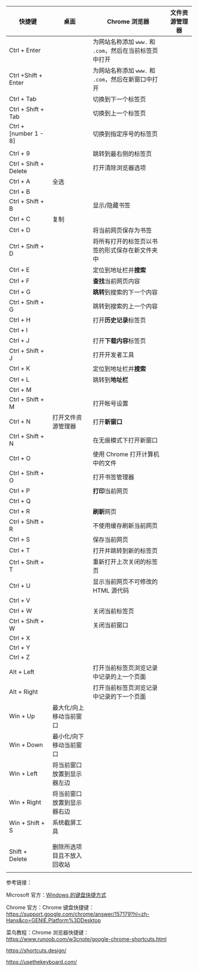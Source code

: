 | 快捷键                | 桌面                       | Chrome 浏览器                                                | 文件资源管理器 |
| --------------------- | -------------------------- | ------------------------------------------------------------ | -------------- |
| Ctrl + Enter          |                            | 为网站名称添加 ```www.``` 和 ```.com```，然后在当前标签页中打开 |                |
| Ctrl +Shift + Enter   |                            | 为网站名称添加 ```www.``` 和 ```.com```，然后在新窗口中打开  |                |
| Ctrl + Tab            |                            | 切换到下一个标签页                                           |                |
| Ctrl + Shift + Tab    |                            | 切换到上一个标签页                                           |                |
| Ctrl + [number 1 - 8] |                            | 切换到指定序号的标签页                                       |                |
|                       |                            |                                                              |                |
| Ctrl + 9              |                            | 跳转到最右侧的标签页                                         |                |
| Ctrl + Shift + Delete |                            | 打开清除浏览器选项                                           |                |
| Ctrl + A              | 全选                       |                                                              |                |
| Ctrl + B              |                            |                                                              |                |
| Ctrl + Shift + B      |                            | 显示/隐藏书签                                                |                |
| Ctrl + C              | 复制                       |                                                              |                |
| Ctrl + D              |                            | 将当前网页保存为书签                                         |                |
| Ctrl + Shift + D      |                            | 将所有打开的标签页以书签的形式保存在新文件夹中               |                |
| Ctrl + E              |                            | 定位到地址栏并**搜索**                                       |                |
| Ctrl + F              |                            | **查找**当前网页内容                                         |                |
| Ctrl + G              |                            | **跳转**到搜索的下一个内容                                   |                |
| Ctrl + Shift + G      |                            | 跳转到搜索的上一个内容                                       |                |
| Ctrl + H              |                            | 打开**历史记录**标签页                                       |                |
| Ctrl + I              |                            |                                                              |                |
| Ctrl + J              |                            | 打开**下载内容**标签页                                       |                |
| Ctrl + Shift + J      |                            | 打开开发者工具                                               |                |
| Ctrl + K              |                            | 定位到地址栏并**搜索**                                       |                |
| Ctrl + L              |                            | 跳转到**地址栏**                                             |                |
| Ctrl + M              |                            |                                                              |                |
| Ctrl + Shift + M      |                            | 打开帐号设置                                                 |                |
| Ctrl + N              | 打开文件资源管理器         | 打开**新窗口**                                               |                |
| Ctrl + Shift + N      |                            | 在无痕模式下打开新窗口                                       |                |
| Ctrl + O              |                            | 使用 Chrome 打开计算机中的文件                               |                |
| Ctrl + Shift + O      |                            | 打开书签管理器                                               |                |
| Ctrl + P              |                            | **打印**当前网页                                             |                |
| Ctrl + Q              |                            |                                                              |                |
| Ctrl + R              |                            | **刷新**网页                                                 |                |
| Ctrl + Shift + R      |                            | 不使用缓存刷新当前网页                                       |                |
| Ctrl + S              |                            | 保存当前网页                                                 |                |
| Ctrl + T              |                            | 打开并跳转到新的标签页                                       |                |
| Ctrl + Shift + T      |                            | 重新打开上次关闭的标签页                                     |                |
| Ctrl + U              |                            | 显示当前网页不可修改的 HTML 源代码                           |                |
| Ctrl + V              |                            |                                                              |                |
| Ctrl + W              |                            | 关闭当前标签页                                               |                |
| Ctrl + Shift + W      |                            | 关闭当前窗口                                                 |                |
| Ctrl + X              |                            |                                                              |                |
| Ctrl + Y              |                            |                                                              |                |
| Ctrl + Z              |                            |                                                              |                |
| Alt + Left            |                            | 打开当前标签页浏览记录中记录的上一个页面                     |                |
| Alt + Right           |                            | 打开当前标签页浏览记录中记录的下一个页面                     |                |
| Win + Up              | 最大化/向上移动当前窗口    |                                                              |                |
| Win + Down            | 最小化/向下移动当前窗口    |                                                              |                |
| Win + Left            | 将当前窗口放置到显示器左边 |                                                              |                |
| Win + Right           | 将当前窗口放置到显示器右边 |                                                              |                |
| Win + Shift + S       | 系统截屏工具               |                                                              |                |
|                       |                            |                                                              |                |
|                       |                            |                                                              |                |
| Shift + Delete        | 删除所选项目且不放入回收站 |                                                              |                |
|                       |                            |                                                              |                |

参考链接：

Microsoft 官方：[Windows 的键盘快捷方式](https://support.microsoft.com/zh-cn/windows/windows-%E7%9A%84%E9%94%AE%E7%9B%98%E5%BF%AB%E6%8D%B7%E6%96%B9%E5%BC%8F-dcc61a57-8ff0-cffe-9796-cb9706c75eec)

Chrome 官方：Chrome 键盘快捷键：https://support.google.com/chrome/answer/157179?hl=zh-Hans&co=GENIE.Platform%3DDesktop

菜鸟教程：Chrome 浏览器快捷键：https://www.runoob.com/w3cnote/google-chrome-shortcuts.html

https://shortcuts.design/

https://usethekeyboard.com/
